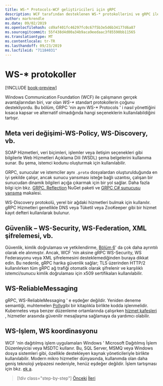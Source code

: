 ```yaml
---
title: WS-* Protocols-WCF geliştiricileri için gRPC
description: WCF tarafından desteklenen WS-* protokollerini ve gRPC ile kullanılabilen alternatifleri gözden geçirme
author: markrendle
ms.date: 09/02/2019
ms.openlocfilehash: cd9af401fc46297fc0c67f5b3e5d6b34177d6a87
ms.sourcegitcommit: 55f438d4d00a34b9aca9eedaac3f85590bb11565
ms.translationtype: MT
ms.contentlocale: tr-TR
ms.lasthandoff: 09/23/2019
ms.locfileid: "71184031"
---
```

# <a name="ws--protocols"></a>WS-\* protokoller

[!INCLUDE [book-preview](../../../includes/book-preview.md)]

Windows Communication Foundation (WCF) ile çalışmanın gerçek avantajlarından biri, var olan _WS-\*_  standart protokollerin çoğunu destekliyordu. Bu bölüm, GRPC 'nin aynı WS-\* Protocols ' i nasıl yönettiğini kısaca kapsar ve alternatif olmadığında hangi seçeneklerin kullanılabildiğini tartışır.

## <a name="metadata-exchange---ws-policy-ws-discovery-and-so-on"></a>Meta veri değişimi-WS-Policy, WS-Discovery, vb.

SOAP Hizmetleri, veri biçimleri, işlemler veya iletişim seçenekleri gibi bilgilerle Web Hizmetleri Açıklama Dili (WSDL) şema belgelerini kullanıma sunar. Bu şema, istemci kodunu oluşturmak için kullanılabilir.

GRPC, sunucular ve istemciler aynı `.proto` dosyalardan oluşturulduğunda en iyi şekilde çalışır, ancak sunucu yansıması isteğe bağlı uzantısı, çalışan bir sunucudan dinamik bilgileri açığa çıkarmak için bir yol sağlar. Daha fazla bilgi için bkz. [GRPC. Reflection](https://nuget.org/packages/Grpc.Reflection) NuGet paketi ve [GRPC C# sunucusu yansıma](https://github.com/grpc/grpc/blob/master/doc/csharp/server_reflection.md) makalesi.

WS-Discovery protokolü, yerel bir ağdaki hizmetleri bulmak için kullanılır. gRPC Hizmetleri genellikle DNS veya Tüketil veya ZooKeeper gibi bir hizmet kayıt defteri kullanılarak bulunur.

## <a name="security--ws-security-ws-federation-xml-encryption-and-so-on"></a>Güvenlik – WS-Security, WS-Federation, XML şifrelemesi, vb.

Güvenlik, kimlik doğrulaması ve yetkilendirme, [Bölüm 6](security.md)' da çok daha ayrıntılı olarak ele alınmıştır. Ancak, WCF 'nin aksine gRPC WS-Security, WS Federasyonu veya XML şifrelemesini desteklemediğinden buraya dikkat edin. Bu nedenle, gRPC harika güvenlik sağlar; TLS üzerinden HTTP/2 kullanılırken tüm gRPC ağ trafiği otomatik olarak şifrelenir ve karşılıklı istemci/sunucu kimlik doğrulaması için x509 sertifikaları kullanılabilir.

## <a name="ws-reliablemessaging"></a>WS-ReliableMessaging

gRPC, WS-ReliableMessaging ' e eşdeğer değildir. Yeniden deneme semantiği, muhtemelen [Polly](https://github.com/App-vNext/Polly)gibi bir kitaplıkla birlikte kodda işlenmelidir. Kubernetes veya benzer düzenleme ortamlarında çalışırken [hizmet kafesleri](service-mesh.md) , hizmetler arasında güvenilir mesajlaşma sağlamaya da yardımcı olabilir.

## <a name="ws-transaction-ws-coordination"></a>WS-Işlem, WS koordinasyonu

WCF 'nin dağıtılmış işlem uygulamaları Windows ' Microsoft Dağıtılmış İşlem Düzenleyicisi veya MSDTC kullanır. Bu, SQL Server, MSMQ veya Windows dosya sistemleri gibi, özellikle destekleyen kaynak yöneticileriyle birlikte kullanılabilir. Modern mikro hizmetler dünyasında, kullanımda olan daha geniş teknoloji yelpazesi nedeniyle, henüz eşdeğer değildir. İşlem tartışması için bkz. [ek a](appendix.md).

>[!div class="step-by-step"]
>[Önceki](error-handling.md)
>[İleri](migrate-wcf-to-grpc.md)
